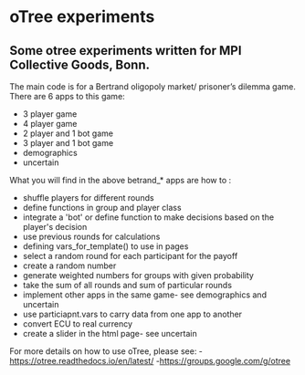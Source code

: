 # oTree experiments
## Some otree experiments written for MPI Collective Goods, Bonn.

The main code is for a Bertrand oligopoly market/ prisoner’s dilemma game. There are 6 apps to this game:
  - 3 player game
  - 4 player game
  - 2 player and 1 bot game
  - 3 player and 1 bot game
  - demographics
  - uncertain
  
What you will find in the above betrand_* apps are how to :
  - shuffle players for different rounds
  - define functions in group and player class
  - integrate a 'bot' or define function to make decisions based on the player's decision
  - use previous rounds for calculations
  - defining vars_for_template() to use in pages 
  - select a random round for each participant for the payoff 
  - create a random number 
  - generate weighted numbers for groups with given probability 
  - take the sum of all rounds and sum of particular rounds
  - implement other apps in the same game- see demographics and uncertain
  - use particiapnt.vars to carry data from one app to another
  - convert ECU to real currency
  - create a slider in the html page- see uncertain
  
For more details on how to use oTree, please see:
  -https://otree.readthedocs.io/en/latest/
  -https://groups.google.com/g/otree


